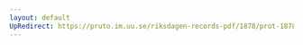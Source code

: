 ```yaml
---
layout: default
UpRedirect: https://pruto.im.uu.se/riksdagen-records-pdf/1878/prot-1878--fk--010/prot-1878--fk--010_013.pdf
---
```

